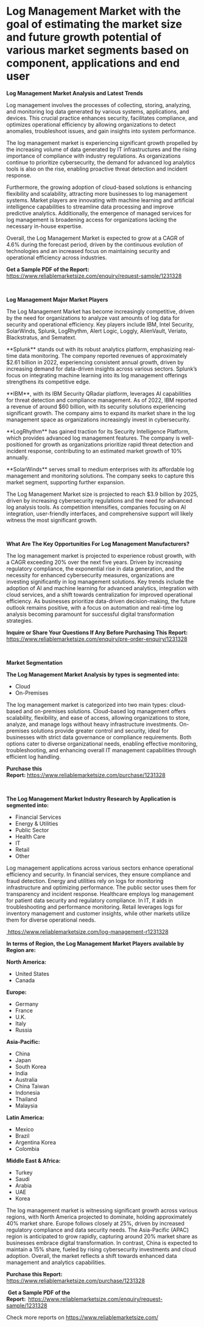 <p><h1>Log Management Market with the goal of estimating the market size and future growth potential of various market segments based on component, applications and end user</h1></p><p><strong>Log Management Market Analysis and Latest Trends</strong></p>
<p><p>Log management involves the processes of collecting, storing, analyzing, and monitoring log data generated by various systems, applications, and devices. This crucial practice enhances security, facilitates compliance, and optimizes operational efficiency by allowing organizations to detect anomalies, troubleshoot issues, and gain insights into system performance.</p><p>The log management market is experiencing significant growth propelled by the increasing volume of data generated by IT infrastructures and the rising importance of compliance with industry regulations. As organizations continue to prioritize cybersecurity, the demand for advanced log analytics tools is also on the rise, enabling proactive threat detection and incident response.</p><p>Furthermore, the growing adoption of cloud-based solutions is enhancing flexibility and scalability, attracting more businesses to log management systems. Market players are innovating with machine learning and artificial intelligence capabilities to streamline data processing and improve predictive analytics. Additionally, the emergence of managed services for log management is broadening access for organizations lacking the necessary in-house expertise.</p><p>Overall, the Log Management Market is expected to grow at a CAGR of 4.6% during the forecast period, driven by the continuous evolution of technologies and an increased focus on maintaining security and operational efficiency across industries.</p></p>
<p><strong>Get a Sample PDF of the Report:&nbsp;</strong> <a href="https://www.reliablemarketsize.com/enquiry/request-sample/1231328?utm_campaign=3194&utm_medium=2&utm_source=Github&utm_content=ia&utm_term=11032025&utm_id=log-management">https://www.reliablemarketsize.com/enquiry/request-sample/1231328</a></p>
<p>&nbsp;</p>
<p><strong>Log Management Major Market Players</strong></p>
<p><p>The Log Management Market has become increasingly competitive, driven by the need for organizations to analyze vast amounts of log data for security and operational efficiency. Key players include IBM, Intel Security, SolarWinds, Splunk, LogRhythm, Alert Logic, Loggly, AlienVault, Veriato, Blackstratus, and Sematext.</p><p>**Splunk** stands out with its robust analytics platform, emphasizing real-time data monitoring. The company reported revenues of approximately $2.61 billion in 2022, experiencing consistent annual growth, driven by increasing demand for data-driven insights across various sectors. Splunk’s focus on integrating machine learning into its log management offerings strengthens its competitive edge.</p><p>**IBM**, with its IBM Security QRadar platform, leverages AI capabilities for threat detection and compliance management. As of 2022, IBM reported a revenue of around $60 billion, with its security solutions experiencing significant growth. The company aims to expand its market share in the log management space as organizations increasingly invest in cybersecurity.</p><p>**LogRhythm** has gained traction for its Security Intelligence Platform, which provides advanced log management features. The company is well-positioned for growth as organizations prioritize rapid threat detection and incident response, contributing to an estimated market growth of 10% annually.</p><p>**SolarWinds** serves small to medium enterprises with its affordable log management and monitoring solutions. The company seeks to capture this market segment, supporting further expansion.</p><p>The Log Management Market size is projected to reach $3.9 billion by 2025, driven by increasing cybersecurity regulations and the need for advanced log analysis tools. As competition intensifies, companies focusing on AI integration, user-friendly interfaces, and comprehensive support will likely witness the most significant growth.</p></p>
<p>&nbsp;</p>
<p><strong>What Are The Key Opportunities For Log Management Manufacturers?</strong></p>
<p><p>The log management market is projected to experience robust growth, with a CAGR exceeding 20% over the next five years. Driven by increasing regulatory compliance, the exponential rise in data generation, and the necessity for enhanced cybersecurity measures, organizations are investing significantly in log management solutions. Key trends include the adoption of AI and machine learning for advanced analytics, integration with cloud services, and a shift towards centralization for improved operational efficiency. As businesses prioritize data-driven decision-making, the future outlook remains positive, with a focus on automation and real-time log analysis becoming paramount for successful digital transformation strategies.</p></p>
<p><strong>Inquire or Share Your Questions If Any Before Purchasing This Report:</strong> <a href="https://www.reliablemarketsize.com/enquiry/pre-order-enquiry/1231328?utm_campaign=3194&utm_medium=2&utm_source=Github&utm_content=ia&utm_term=11032025&utm_id=log-management">https://www.reliablemarketsize.com/enquiry/pre-order-enquiry/1231328</a></p>
<p>&nbsp;</p>
<p><strong>Market Segmentation</strong></p>
<p><strong>The Log Management Market Analysis by types is segmented into:</strong></p>
<p><ul><li>Cloud</li><li>On-Premises</li></ul></p>
<p><p>The log management market is categorized into two main types: cloud-based and on-premises solutions. Cloud-based log management offers scalability, flexibility, and ease of access, allowing organizations to store, analyze, and manage logs without heavy infrastructure investments. On-premises solutions provide greater control and security, ideal for businesses with strict data governance or compliance requirements. Both options cater to diverse organizational needs, enabling effective monitoring, troubleshooting, and enhancing overall IT management capabilities through efficient log handling.</p></p>
<p><strong>Purchase this Report:&nbsp;</strong><a href="https://www.reliablemarketsize.com/purchase/1231328?utm_campaign=3194&utm_medium=2&utm_source=Github&utm_content=ia&utm_term=11032025&utm_id=log-management">https://www.reliablemarketsize.com/purchase/1231328</a></p>
<p>&nbsp;</p>
<p><strong>The Log Management Market Industry Research by Application is segmented into:</strong></p>
<p><ul><li>Financial Services</li><li>Energy & Utilities</li><li>Public Sector</li><li>Health Care</li><li>IT</li><li>Retail</li><li>Other</li></ul></p>
<p><p>Log management applications across various sectors enhance operational efficiency and security. In financial services, they ensure compliance and fraud detection. Energy and utilities rely on logs for monitoring infrastructure and optimizing performance. The public sector uses them for transparency and incident response. Healthcare employs log management for patient data security and regulatory compliance. In IT, it aids in troubleshooting and performance monitoring. Retail leverages logs for inventory management and customer insights, while other markets utilize them for diverse operational needs.</p></p>
<p><a href="https://www.reliablemarketsize.com/log-management-r1231328?utm_campaign=3194&utm_medium=2&utm_source=Github&utm_content=ia&utm_term=11032025&utm_id=log-management">&nbsp;https://www.reliablemarketsize.com/log-management-r1231328</a></p>
<p><strong>In terms of Region, the Log Management Market Players available by Region are:</strong></p>
<p>
    <p> <strong> North America: </strong>
        <ul>
            <li>United States</li>
            <li>Canada</li>
        </ul>
        </p> 
    <p> <strong> Europe: </strong>
        <ul>
            <li>Germany</li>
            <li>France</li>
            <li>U.K.</li>
            <li>Italy</li>
            <li>Russia</li>
        </ul>
        </p> 
    <p> <strong> Asia-Pacific: </strong>
        <ul>
            <li>China</li>
            <li>Japan</li>
            <li>South Korea</li>
            <li>India</li>
            <li>Australia</li>
            <li>China Taiwan</li>
            <li>Indonesia</li>
            <li>Thailand</li>
            <li>Malaysia</li>
        </ul>
        </p> 
    <p> <strong> Latin America: </strong>
        <ul>
            <li>Mexico</li>
            <li>Brazil</li>
            <li>Argentina Korea</li>
            <li>Colombia</li>
        </ul>
        </p> 
    <p> <strong> Middle East & Africa: </strong>
        <ul>
            <li>Turkey</li>
            <li>Saudi</li>
            <li>Arabia</li>
            <li>UAE</li>
            <li>Korea</li>
        </ul>
    </p>
    </p>
<p><p>The log management market is witnessing significant growth across various regions, with North America projected to dominate, holding approximately 40% market share. Europe follows closely at 25%, driven by increased regulatory compliance and data security needs. The Asia-Pacific (APAC) region is anticipated to grow rapidly, capturing around 20% market share as businesses embrace digital transformation. In contrast, China is expected to maintain a 15% share, fueled by rising cybersecurity investments and cloud adoption. Overall, the market reflects a shift towards enhanced data management and analytics capabilities.</p></p>
<p><strong>Purchase this Report: </strong><a href="https://www.reliablemarketsize.com/purchase/1231328?utm_campaign=3194&utm_medium=2&utm_source=Github&utm_content=ia&utm_term=11032025&utm_id=log-management">https://www.reliablemarketsize.com/purchase/1231328</a></p>
<p>&nbsp;<strong>Get a Sample PDF of the Report:&nbsp;&nbsp;</strong><a href="https://www.reliablemarketsize.com/enquiry/request-sample/1231328?utm_campaign=3194&utm_medium=2&utm_source=Github&utm_content=ia&utm_term=11032025&utm_id=log-management">https://www.reliablemarketsize.com/enquiry/request-sample/1231328</a></p>
<p><strong></strong></p>
<p>Check more reports on <a href="https://www.reliablemarketsize.com/?utm_campaign=3194&utm_medium=2&utm_source=Github&utm_content=ia&utm_term=11032025&utm_id=log-management">https://www.reliablemarketsize.com/</a></p>